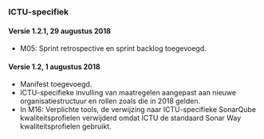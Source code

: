 ### ICTU-specifiek

#### Versie 1.2.1, 29 augustus 2018

- M05: Sprint retrospective en sprint backlog toegevoegd.

#### Versie 1.2, 1 augustus 2018

- Manifest toegevoegd.
- ICTU-specifieke invulling van maatregelen aangepast aan nieuwe organisatiestructuur en rollen zoals die in 2018 gelden.
- In M16: Verplichte tools, de verwijzing naar ICTU-specifieke SonarQube kwaliteitsprofielen verwijderd omdat ICTU de standaard Sonar Way kwaliteitsprofielen gebruikt.
